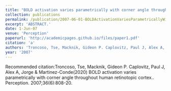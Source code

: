 ```yaml
---
title: "BOLD activation varies parametrically with corner angle throughout human retinotopic cortex."
collection: publications
permalink: /publication/2007-06-01-BOLDActivationVariesParametricallyWithCornerAngleThroughoutHuma
excerpt: 'ABSTRACT.'
date: 1-Jun-07
venue: 'Perception'
paperurl: 'http://academicpages.github.io/files/paper1.pdf'
citation: 'a'
authors: 'Troncoso, Tse, Macknik, Gideon P. Caplovitz, Paul J, Alex A, Jorge & Martinez-Conde'
year: '2007'
---
```



Recommended citation:Troncoso, Tse, Macknik, Gideon P. Caplovitz, Paul J, Alex A, Jorge & Martinez-Conde(2020) BOLD activation varies parametrically with corner angle throughout human retinotopic cortex.. Perception. 2007;36(6):808-20.
